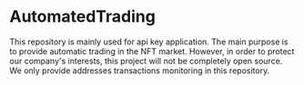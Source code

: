 # AutomatedTrading
This repository is mainly used for api key application. The main purpose is to provide automatic trading in the NFT market. However, in order to protect our company's interests, this project will not be completely open source. We only provide addresses transactions monitoring in this repository.
